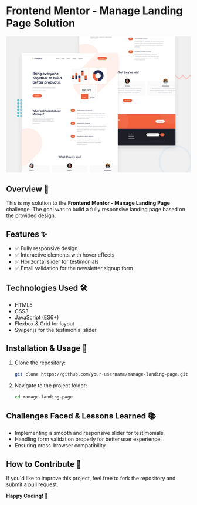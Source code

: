 # Frontend Mentor - Manage Landing Page Solution

![Design preview for the Manage landing page coding challenge](./design/desktop-preview.jpg)

## Overview 📌

This is my solution to the **Frontend Mentor - Manage Landing Page** challenge. The goal was to build a fully responsive landing page based on the provided design.

## Features ✨

- ✅ Fully responsive design
- ✅ Interactive elements with hover effects
- ✅ Horizontal slider for testimonials
- ✅ Email validation for the newsletter signup form

## Technologies Used 🛠️

- HTML5
- CSS3
- JavaScript (ES6+)
- Flexbox & Grid for layout
- Swiper.js for the testimonial slider

## Installation & Usage 🚀

1. Clone the repository:
   ```bash
   git clone https://github.com/your-username/manage-landing-page.git
   ```
2. Navigate to the project folder:
   ```bash
   cd manage-landing-page
   ```

## Challenges Faced & Lessons Learned 📚

- Implementing a smooth and responsive slider for testimonials.
- Handling form validation properly for better user experience.
- Ensuring cross-browser compatibility.

## How to Contribute 🤝

If you'd like to improve this project, feel free to fork the repository and submit a pull request.


**Happy Coding! 🚀**
